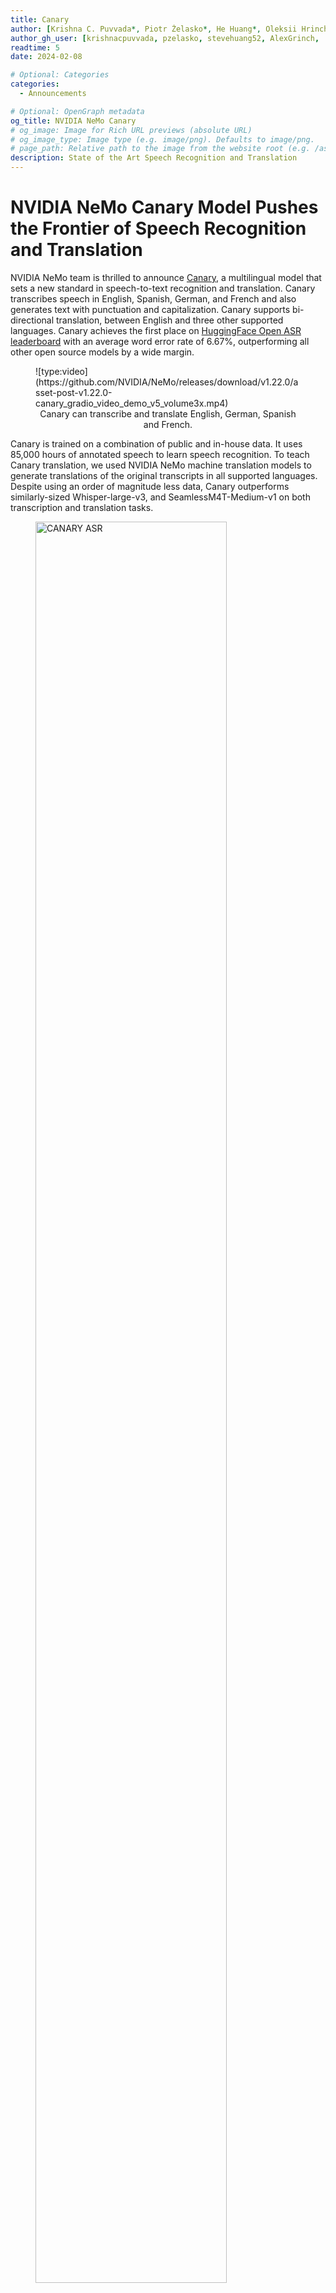 ```yaml
---
title: Canary
author: [Krishna C. Puvvada*, Piotr Żelasko*, He Huang*, Oleksii Hrinchuk*, Nithin Rao Koluguri*, Somshubra Majumdar, Elena Rastorgueva, Kunal Dhawan, Zhehuai Chen, Vitaly Larukhin, Jagadeesh Balam, Boris Ginsburg]
author_gh_user: [krishnacpuvvada, pzelasko, stevehuang52, AlexGrinch,  nithinraok, titu1994,erastorgueva-nv, KunalDhawan, zhehuaichen, vsl9, jbalam-nv, borisgin]
readtime: 5
date: 2024-02-08

# Optional: Categories
categories:
  - Announcements

# Optional: OpenGraph metadata
og_title: NVIDIA NeMo Canary
# og_image: Image for Rich URL previews (absolute URL)
# og_image_type: Image type (e.g. image/png). Defaults to image/png.
# page_path: Relative path to the image from the website root (e.g. /assets/images/). If specified, the image at this path will be used for the link preview. It is unlikely you will need this parameter - you can probably use og_image instead.
description: State of the Art Speech Recognition and Translation
---
```


# NVIDIA NeMo Canary Model Pushes the Frontier of Speech Recognition and Translation

NVIDIA NeMo team is thrilled to announce [Canary](https://huggingface.co/nvidia/canary-1b), a multilingual model that sets a new standard in speech-to-text recognition and translation. Canary transcribes speech in English, Spanish, German, and French and also generates text with punctuation and capitalization. Canary supports bi-directional translation, between English and three other supported languages. Canary achieves the first place on [HuggingFace Open ASR leaderboard](https://huggingface.co/spaces/hf-audio/open_asr_leaderboard) with an average word error rate of 6.67%, outperforming all other open source models by a wide margin.

<!-- more -->

<figure markdown>
  ![type:video](https://github.com/NVIDIA/NeMo/releases/download/v1.22.0/asset-post-v1.22.0-canary_gradio_video_demo_v5_volume3x.mp4)
  <figcaption style="max-width: 100%; text-align: center;">Canary can transcribe and translate English, German, Spanish and French.</figcaption>
</figure>

Canary is trained on a combination of public and in-house data. It uses 85,000 hours of annotated speech to learn speech recognition. To teach Canary translation, we used NVIDIA NeMo machine translation models to generate translations of the original transcripts in all supported languages.  Despite using an order of magnitude less data, Canary outperforms similarly-sized Whisper-large-v3, and SeamlessM4T-Medium-v1 on both transcription and translation tasks.


<figure markdown>
  <img src="https://github.com/NVIDIA/NeMo/releases/download/v1.22.0/asset-post-v1.22.0-canary_asr.png" alt="CANARY ASR" style="width: 85%;"> <!-- Adjust the width as needed -->
  <figcaption><b>Figure 1.</b> <i> Speech recognition: average WER on MCV 16.1 test sets for English, Spanish, French, and German (Lower is better). </i></figcaption>
</figure>


<figure markdown>
  <div style="display: flex; justify-content: space-between;">
    <img src="https://github.com/NVIDIA/NeMo/releases/download/v1.22.0/asset-post-v1.22.0-canary_ast_enX.png" alt="CANARY AST En-X" style="width: 44%;">
    <img src="https://github.com/NVIDIA/NeMo/releases/download/v1.22.0/asset-post-v1.22.0-canary_ast_Xen.png" alt="CANARY AST X-En" style="width: 54%;">
  </div>
  <figcaption style="text-align: center; max-width: 80%"><b>Figure 2.</b> <i>Speech Translation: (left) average BLEU scores on Fleurs and MExpresso test sets translating from English to Spanish, French, and German. (right) average BLEU scores on Fleurs and CoVoST test sets translating from Spanish, French, and German to English (Higher is better).</i></figcaption>
</figure>

Canary is an encoder-decoder model built on several innovations from the NVIDIA NeMo team. The encoder is [Fast-Conformer](https://arxiv.org/abs/2305.05084), an efficient Conformer architecture optimized for ~3x savings on compute and ~4x savings on memory. The encoder processes audio in the form of log-mel spectrogram features and the decoder, a transformer decoder, generates output text tokens in an auto-regressive manner. The decoder is prompted with special tokens to control whether Canary performs transcription or translation. Canary also incorporates the [Concatenated tokenizer](https://aclanthology.org/2023.calcs-1.7.pdf), offering explicit control of output token space. 


The model weights are distributed under a research-friendly non-commercial CC BY-NC 4.0 license, while the code used to train this model is available under the Apache 2.0 license from [NVIDIA NeMo Toolkit](https://github.com/NVIDIA/NeMo). 

## Transcribing with Canary

To use Canary, NVIDIA NeMo toolkit needs to be installed as a pip package as shown below. Cython and PyTorch (2.0 and above) should be installed before attempting to install NeMo Toolkit.

```bash 
pip install git+https://github.com/NVIDIA/NeMo.git@r1.23.0#egg=nemo_toolkit[asr]
```

Once NeMo is installed, you can use Canary to transcribe or translate audio files as follows:
```python
# Load Canary model 
from nemo.collections.asr.models import EncDecMultiTaskModel
canary_model = EncDecMultiTaskModel.from_pretrained('nvidia/canary-1b')

# Prepare input - Example lines in transcribe_manifest.json
{
    # Example to trasribe En audio
    "audio_filepath": "/path/to/audio.wav",  # path to the audio file
    "duration": 40.0,  # duration of the audio in sec
    "taskname": "asr",  # use "asr" for transcription and "ast" for Speech to Text translation.
    "source_lang": "en",  # Set `source_lang`=`target_lang` for ASR, choices=['en','de','es','fr']; set `source_lang`='en' and `target_lang`='de' for En -> De translation.
    "target_lang": "en",  # choices=['en','de','es','fr']
    "pnc": 'yes',  # whether to have PnC output, choices=['yes', 'no'] 
}

{
    # Example to translate from English audio to German text
    "audio_filepath": "/path/to/audio.wav",  # path to the audio file
    "duration": 40.0,  
    "taskname": "ast",  
    "source_lang": "en",  
    "target_lang": "de", 
    "pnc": 'yes',
}

# Finally transcribe
transcript = canary_model.transcribe(paths2audio_files="<path to transcribe_manifest.json>", batch_size=4,)
```




## Additional Resources

* [HuggingFace ASR Leaderboard](https://huggingface.co/spaces/hf-audio/open_asr_leaderboard)
* [NeMo Canary Model on HuggingFace](https://huggingface.co/collections/nvidia/canary-65c3b83ff19b126a3ca62926)
* [NVIDIA NeMo Webpage](https://github.com/NVIDIA/NeMo)
* [NVIDIA NeMo ASR Documentation](https://docs.nvidia.com/deeplearning/nemo/user-guide/index.html)
* Papers:
    * [Fast Conformer with Linearly Scalable Attention for Efficient Speech Recognition](https://arxiv.org/abs/2305.05084)
    * [Unified Model for Code-Switching Speech Recognition and Language Identification Based on Concatenated Tokenizer](https://aclanthology.org/2023.calcs-1.7.pdf)

